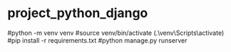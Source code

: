 # project_python_django

#python -m venv venv
#source venv/bin/activate (.\venv\Scripts\activate)
#pip install -r requirements.txt
#python manage.py runserver
